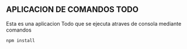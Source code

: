 ## APLICACION DE COMANDOS TODO

Esta es una aplicacion Todo que se ejecuta atraves de consola mediante comandos

```
npm install
```